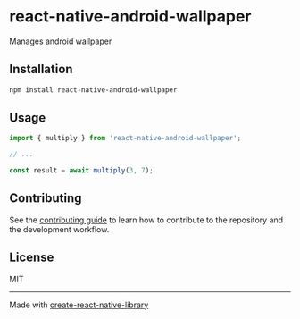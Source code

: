 # react-native-android-wallpaper

Manages android wallpaper

## Installation

```sh
npm install react-native-android-wallpaper
```

## Usage

```js
import { multiply } from 'react-native-android-wallpaper';

// ...

const result = await multiply(3, 7);
```

## Contributing

See the [contributing guide](CONTRIBUTING.md) to learn how to contribute to the repository and the development workflow.

## License

MIT

---

Made with [create-react-native-library](https://github.com/callstack/react-native-builder-bob)
